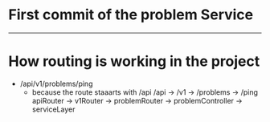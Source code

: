 # First commit of the problem Service


_______________________________________

# How routing is working in the project 
 - /api/v1/problems/ping
    - because the route staaarts with /api
        /api  ->  /v1   -> /problems  -> /ping
        apiRouter -> v1Router -> problemRouter -> problemController -> serviceLayer
